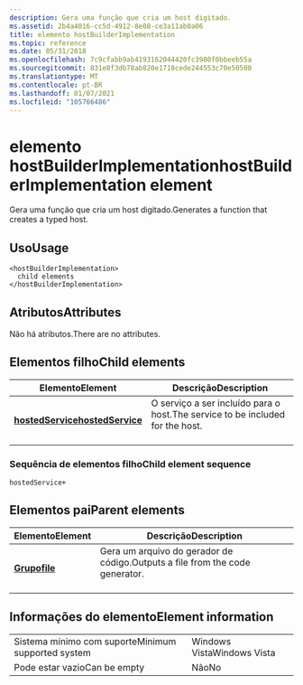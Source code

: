```yaml
---
description: Gera uma função que cria um host digitado.
ms.assetid: 2b4a4016-cc5d-4912-8e08-ce3a11ab0a06
title: elemento hostBuilderImplementation
ms.topic: reference
ms.date: 05/31/2018
ms.openlocfilehash: 7c9cfabb9ab4193162044420fc3980f0bbeeb55a
ms.sourcegitcommit: 831e8f3db78ab820e1710cede244553c70e50500
ms.translationtype: MT
ms.contentlocale: pt-BR
ms.lasthandoff: 01/07/2021
ms.locfileid: "105766486"
---
```

# <a name="hostbuilderimplementation-element"></a><span data-ttu-id="6c79f-103">elemento hostBuilderImplementation</span><span class="sxs-lookup"><span data-stu-id="6c79f-103">hostBuilderImplementation element</span></span>

<span data-ttu-id="6c79f-104">Gera uma função que cria um host digitado.</span><span class="sxs-lookup"><span data-stu-id="6c79f-104">Generates a function that creates a typed host.</span></span>

## <a name="usage"></a><span data-ttu-id="6c79f-105">Uso</span><span class="sxs-lookup"><span data-stu-id="6c79f-105">Usage</span></span>

``` syntax
<hostBuilderImplementation>
  child elements
</hostBuilderImplementation>
```

## <a name="attributes"></a><span data-ttu-id="6c79f-106">Atributos</span><span class="sxs-lookup"><span data-stu-id="6c79f-106">Attributes</span></span>

<span data-ttu-id="6c79f-107">Não há atributos.</span><span class="sxs-lookup"><span data-stu-id="6c79f-107">There are no attributes.</span></span>

## <a name="child-elements"></a><span data-ttu-id="6c79f-108">Elementos filho</span><span class="sxs-lookup"><span data-stu-id="6c79f-108">Child elements</span></span>



| <span data-ttu-id="6c79f-109">Elemento</span><span class="sxs-lookup"><span data-stu-id="6c79f-109">Element</span></span>                                           | <span data-ttu-id="6c79f-110">Descrição</span><span class="sxs-lookup"><span data-stu-id="6c79f-110">Description</span></span>                                                      |
|---------------------------------------------------|------------------------------------------------------------------|
| [<span data-ttu-id="6c79f-111">**hostedService**</span><span class="sxs-lookup"><span data-stu-id="6c79f-111">**hostedService**</span></span>](hostedservice.md)<br/> | <span data-ttu-id="6c79f-112">O serviço a ser incluído para o host.</span><span class="sxs-lookup"><span data-stu-id="6c79f-112">The service to be included for the host.</span></span> <br/> <br/> |



### <a name="child-element-sequence"></a><span data-ttu-id="6c79f-113">Sequência de elementos filho</span><span class="sxs-lookup"><span data-stu-id="6c79f-113">Child element sequence</span></span>

``` syntax
hostedService+
```

## <a name="parent-elements"></a><span data-ttu-id="6c79f-114">Elementos pai</span><span class="sxs-lookup"><span data-stu-id="6c79f-114">Parent elements</span></span>



| <span data-ttu-id="6c79f-115">Elemento</span><span class="sxs-lookup"><span data-stu-id="6c79f-115">Element</span></span>                         | <span data-ttu-id="6c79f-116">Descrição</span><span class="sxs-lookup"><span data-stu-id="6c79f-116">Description</span></span>                                                    |
|---------------------------------|----------------------------------------------------------------|
| [<span data-ttu-id="6c79f-117">**Grupo**</span><span class="sxs-lookup"><span data-stu-id="6c79f-117">**file**</span></span>](file.md)<br/> | <span data-ttu-id="6c79f-118">Gera um arquivo do gerador de código.</span><span class="sxs-lookup"><span data-stu-id="6c79f-118">Outputs a file from the code generator.</span></span><br/> <br/> |



## <a name="element-information"></a><span data-ttu-id="6c79f-119">Informações do elemento</span><span class="sxs-lookup"><span data-stu-id="6c79f-119">Element information</span></span>



|                                     |               |
|-------------------------------------|---------------|
| <span data-ttu-id="6c79f-120">Sistema mínimo com suporte</span><span class="sxs-lookup"><span data-stu-id="6c79f-120">Minimum supported system</span></span><br/> | <span data-ttu-id="6c79f-121">Windows Vista</span><span class="sxs-lookup"><span data-stu-id="6c79f-121">Windows Vista</span></span> |
| <span data-ttu-id="6c79f-122">Pode estar vazio</span><span class="sxs-lookup"><span data-stu-id="6c79f-122">Can be empty</span></span>                        | <span data-ttu-id="6c79f-123">Não</span><span class="sxs-lookup"><span data-stu-id="6c79f-123">No</span></span>            |



 

 




